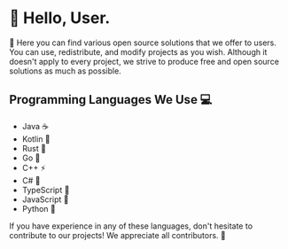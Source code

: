 # 👋 Hello, User.

🌟 Here you can find various open source solutions that we offer to users. You can use, redistribute, and modify projects as you wish. Although it doesn't apply to every project, we strive to produce free and open source solutions as much as possible.

## Programming Languages We Use 💻

- Java ☕
- Kotlin 🎯
- Rust 🦀
- Go 🔵
- C++ ⚡
- C# 🔷
- TypeScript 📘
- JavaScript 💛
- Python 🐍

If you have experience in any of these languages, don't hesitate to contribute to our projects! We appreciate all contributors. 🤝
